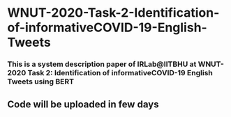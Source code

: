 # WNUT-2020-Task-2-Identification-of-informativeCOVID-19-English-Tweets

### This is a system description paper of IRLab@IITBHU at WNUT-2020 Task 2: Identification of informativeCOVID-19 English Tweets using BERT

## Code will be uploaded in few days
